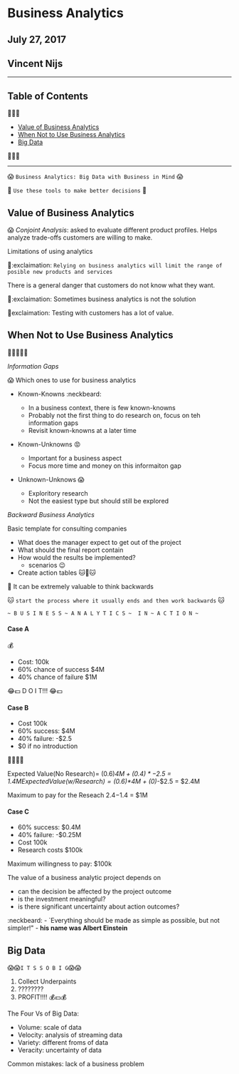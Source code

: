 # Business Analytics

## July 27, 2017
## Vincent Nijs

---

## Table of Contents

:poop::poop::poop:

* [Value of Business Analytics](#value-of-business-analytics)
* [When Not to Use Business Analytics](#when-not-to-use-business-analytics)
* [Big Data](#big-data)

:poop::poop::poop:

---

:scream: `Business Analytics: Big Data with Business in Mind` :scream:

:poop: `Use these tools to make better decisions` :poop:

## Value of Business Analytics 

:scream: *Conjoint Analysis*: asked to evaluate different product profiles. Helps analyze trade-offs customers are willing to make. 

Limitations of using analytics

:mega::exclaimation: `Relying on business analytics will limit the range of posible new products and services`

There is a general danger that customers do not know what they want.

:mega::exclaimation: Sometimes business analytics is not the solution 

:mega:exclaimation: Testing with customers has a lot of value.

## When Not to Use Business Analytics

:shit::shit::shit::shit::shit:

*Information Gaps*

:scream: Which ones to use for business analytics 
 
* Known-Knowns :neckbeard: 
  * In a business context, there is few known-knowns
  * Probably not the first thing to do research on, focus on teh information gaps
  * Revisit known-knowns at a later time

* Known-Unknowns :rage:
  * Important for a business aspect 
  * Focus more time and money on this informaiton gap  

* Unknown-Unknows :scream:
  * Exploritory research
  * Not the easiest type but should still be explored

*Backward Business Analytics*

Basic template for consulting companies 

* What does the manager expect to get out of the project
* What should the final report contain
* How would the results be implemented?
  * scenarios :wink:
* Create action tables :cat::mushroom::cat: 

:mega: It can be extremely valuable to think backwards

:cat: `start the process where it usually ends and then work backwards` :cat: 

`~ B U S I N E S S ~ A N A L Y T I C S ~  I N ~ A C T I O N ~`

#### Case A 

:moneybag:

* Cost: 100k
* 60% chance of success $4M
* 40% chance of failure $1M

:joy::dollar: D O I T!!! :joy::dollar:

#### Case B

* Cost 100k
* 60% success: $4M
* 40% failure: -$2.5
* $0 if no introduction

:mega::mega::mega::gun:

Expected Value(No Research)= (0.6)*$4M +(0.4)*-$2.5 = $1.4M
Expected Value(w/ Research)= (0.6)*$4M + (0)*-$2.5 = $2.4M 

Maximum to pay for the Reseach $2.4-$1.4 = $1M 

#### Case C

* 60% success: $0.4M
* 40% failure: -$0.25M
* Cost 100k
* Research costs $100k

Maximum willingness to pay: $100k

The value of a business analytic project depends on
* can the decision be affected by the project outcome
* is the investment meaningful?
* is there significant uncertainty about action outcomes? 

:neckbeard: - `Everything should be made as simple as possible, but not simpler!" - **his name was Albert Einstein**

## Big Data

:scream::scream:`I T S S O B I G`:scream::scream:

1. Collect Underpaints
2. ????????
3. PROFIT!!!! :moneybag::dollar::moneybag:

The Four Vs of Big Data:

* Volume: scale of data
* Velocity: analysis of streaming data
* Variety: different froms of data
* Veracity: uncertainty of data

Common mistakes: lack of a business problem


